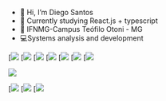 - 👋 Hi, I’m Diego Santos
- 👀 Currently studying React.js + typescript 
- :school: IFNMG-Campus Teófilo Otoni -  MG 
- :computer:Systems analysis and development



[![](https://img.shields.io/badge/HTML-239120?style=for-the-badge&logo=html5&logoColor=white)
[![](https://img.shields.io/badge/CSS-239120?&style=for-the-badge&logo=css3&logoColor=white)
[![](https://img.shields.io/badge/JavaScript-F7DF1E?style=for-the-badge&logo=javascript&logoColor=black)
[![](https://img.shields.io/badge/Node.js-43853D?style=for-the-badge&logo=node.js&logoColor=white)
[![](https://img.shields.io/badge/Python-14354C?style=for-the-badge&logo=python&logoColor=white)
[![](https://img.shields.io/badge/PHP-777BB4?style=for-the-badge&logo=php&logoColor=white)
[![](https://img.shields.io/badge/React-20232A?style=for-the-badge&logo=react&logoColor=61DAFB)


<picture>
<source 
  srcset="https://github-readme-stats.vercel.app/api?username=Diegodevops26&show_icons=true&theme=dark"
  media="(prefers-color-scheme: dark)"
/>
<source
  srcset="https://github-readme-stats.vercel.app/api?username=Diegodevops26&show_icons=true"
  media="(prefers-color-scheme: light), (prefers-color-scheme: no-preference)"
/>
<img src="https://github-readme-stats.vercel.app/api?username=Diegodevops26&show_icons=true" />
</picture>



[![](https://img.shields.io/badge/LinkedIn-0077B5?style=for-the-badge&logo=linkedin&logoColor=white)
[![](https://img.shields.io/badge/GitHub-100000?style=for-the-badge&logo=github&logoColor=white)
[![](https://img.shields.io/badge/Twitter-1DA1F2?style=for-the-badge&logo=twitter&logoColor=white)



<!---
Diegodevops26/Diegodevops26 is a ✨ special ✨ repository because its `README.md` (this file) appears on your GitHub profile.
You can click the Preview link to take a look at your changes.
--->
